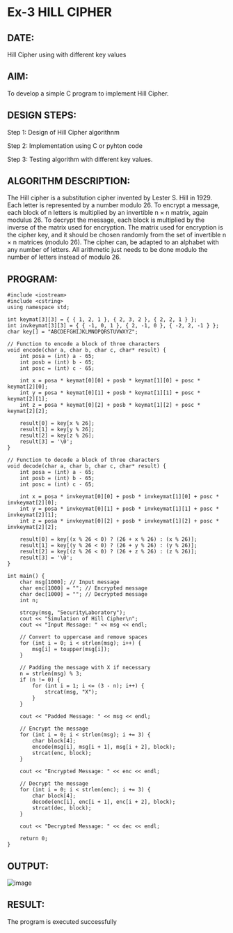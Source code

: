 # Ex-3 HILL CIPHER

## DATE:

Hill Cipher using with different key values

## AIM:
To develop a simple C program to implement Hill Cipher.

## DESIGN STEPS:

Step 1: Design of Hill Cipher algorithnm

Step 2: Implementation using C or pyhton code

Step 3: Testing algorithm with different key values. 

## ALGORITHM DESCRIPTION: 

The Hill cipher is a substitution cipher invented by Lester S. Hill in 1929. Each letter is represented by a number modulo 26. To encrypt a message, each block of n letters is multiplied by an invertible n × n matrix, again modulus 26. To decrypt the message, each block is multiplied by the inverse of the matrix used for encryption. The matrix used for encryption is the cipher key, and it should be chosen randomly from the set of invertible n × n matrices (modulo 26). The cipher can, be adapted to an alphabet with any number of letters. All arithmetic just needs to be done modulo the number of letters instead of modulo 26.

## PROGRAM:
```
#include <iostream>
#include <cstring>
using namespace std;

int keymat[3][3] = { { 1, 2, 1 }, { 2, 3, 2 }, { 2, 2, 1 } };
int invkeymat[3][3] = { { -1, 0, 1 }, { 2, -1, 0 }, { -2, 2, -1 } };
char key[] = "ABCDEFGHIJKLMNOPQRSTUVWXYZ";

// Function to encode a block of three characters
void encode(char a, char b, char c, char* result) {
    int posa = (int) a - 65;
    int posb = (int) b - 65;
    int posc = (int) c - 65;
    
    int x = posa * keymat[0][0] + posb * keymat[1][0] + posc * keymat[2][0];
    int y = posa * keymat[0][1] + posb * keymat[1][1] + posc * keymat[2][1];
    int z = posa * keymat[0][2] + posb * keymat[1][2] + posc * keymat[2][2];
    
    result[0] = key[x % 26];
    result[1] = key[y % 26];
    result[2] = key[z % 26];
    result[3] = '\0';
}

// Function to decode a block of three characters
void decode(char a, char b, char c, char* result) {
    int posa = (int) a - 65;
    int posb = (int) b - 65;
    int posc = (int) c - 65;

    int x = posa * invkeymat[0][0] + posb * invkeymat[1][0] + posc * invkeymat[2][0];
    int y = posa * invkeymat[0][1] + posb * invkeymat[1][1] + posc * invkeymat[2][1];
    int z = posa * invkeymat[0][2] + posb * invkeymat[1][2] + posc * invkeymat[2][2];
    
    result[0] = key[(x % 26 < 0) ? (26 + x % 26) : (x % 26)];
    result[1] = key[(y % 26 < 0) ? (26 + y % 26) : (y % 26)];
    result[2] = key[(z % 26 < 0) ? (26 + z % 26) : (z % 26)];
    result[3] = '\0';
}

int main() {
    char msg[1000]; // Input message
    char enc[1000] = ""; // Encrypted message
    char dec[1000] = ""; // Decrypted message
    int n;

    strcpy(msg, "SecurityLaboratory");
    cout << "Simulation of Hill Cipher\n";
    cout << "Input Message: " << msg << endl;

    // Convert to uppercase and remove spaces
    for (int i = 0; i < strlen(msg); i++) {
        msg[i] = toupper(msg[i]);
    }

    // Padding the message with X if necessary
    n = strlen(msg) % 3;
    if (n != 0) {
        for (int i = 1; i <= (3 - n); i++) {
            strcat(msg, "X");
        }
    }
    
    cout << "Padded Message: " << msg << endl;

    // Encrypt the message
    for (int i = 0; i < strlen(msg); i += 3) {
        char block[4];
        encode(msg[i], msg[i + 1], msg[i + 2], block);
        strcat(enc, block);
    }

    cout << "Encrypted Message: " << enc << endl;

    // Decrypt the message
    for (int i = 0; i < strlen(enc); i += 3) {
        char block[4];
        decode(enc[i], enc[i + 1], enc[i + 2], block);
        strcat(dec, block);
    }

    cout << "Decrypted Message: " << dec << endl;

    return 0;
}
```
## OUTPUT:

![image](https://github.com/user-attachments/assets/b04886e1-7eea-4a11-be26-34b484c9d74f)

## RESULT:

The program is executed successfully
